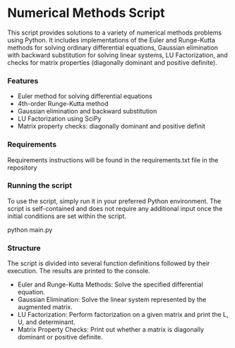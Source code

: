 # Numerical Methods Script

This script provides solutions to a variety of numerical methods problems using Python. It includes implementations of the Euler and Runge-Kutta methods for solving ordinary differential equations, Gaussian elimination with backward substitution for solving linear systems, LU Factorization, and checks for matrix properties (diagonally dominant and positive definite).

### Features

- Euler method for solving differential equations
- 4th-order Runge-Kutta method
- Gaussian elimination and backward substitution
- LU Factorization using SciPy
- Matrix property checks: diagonally dominant and positive definit

### Requirements

Requirements instructions will be found in the requirements.txt file in the repository

### Running the script

To use the script, simply run it in your preferred Python environment. The script is self-contained and does not require any additional input once the initial conditions are set within the script.

python main.py

### Structure

The script is divided into several function definitions followed by their execution. The results are printed to the console.

- Euler and Runge-Kutta Methods: Solve the specified differential equation.
- Gaussian Elimination: Solve the linear system represented by the augmented matrix.
- LU Factorization: Perform factorization on a given matrix and print the L, U, and determinant.
- Matrix Property Checks: Print out whether a matrix is diagonally dominant or positive definite.

